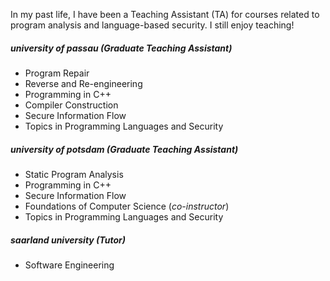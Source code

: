 In my past life, I have been a Teaching Assistant (TA) for courses related to program analysis and language-based security. I still enjoy teaching!

##### university of passau (Graduate Teaching Assistant)
- Program Repair
- Reverse and Re-engineering
- Programming in C++
- Compiler Construction
- Secure Information Flow
- Topics in Programming Languages and Security

##### university of potsdam (Graduate Teaching Assistant)
- Static Program Analysis
- Programming in C++
- Secure Information Flow
- Foundations of Computer Science (*co-instructor*)
- Topics in Programming Languages and Security

##### saarland university (Tutor)
- Software Engineering